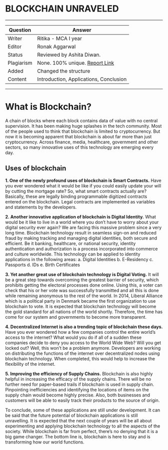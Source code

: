 # BLOCKCHAIN UNRAVELED
---
Question | Answer |
--- | --- |
Writer | Ritika - MCA I year
Editor | Ronak Aggarwal
Status | Reviewed by Ashita Diwan.
Plagiarism | None.  100% unique. [Report Link](./plag-reports/plag-blockchain-unraveled-v1.pdf)
Added | Changed the structure
Content | Introduction, Applications, Conclusion
---

# What is Blockchain?
A chain of blocks where each block contains data of value with no central supervision. It has been making huge splashes in the tech community. Most of the people used to think that blockchain is limited to cryptocurrency. But now it is becoming apparent that blockchain is about far more than just cryptocurrency. Across finance, media, healthcare, government and other sectors, so many innovative uses of this technology are emerging every day.

## Uses of blockchain

**1. One of the newly profound uses of blockchain is Smart Contracts.**
Have you ever wondered what it would be like if you could easily update your will by cutting the mortgage rate? So, what smart contracts actually are?
Basically, these are legally binding programmable digitized contracts entered on the blockchain. Legal contracts are implemented as variables and statements by the developers.

**2. Another innovative application of blockchain is Digital Identity.**
What would be it like to live in a world where you don’t have to worry about your digital security ever again? We are facing this massive problem since a very long time. Blockchain technology result in seamless sign-on and reduced fraud by making tracking and managing digital identities, both secure and efficient. Be it banking, healthcare, or national security, identity authentication and authorization is a process incorporated into commerce and culture worldwide.
This technology can be applied to identity applications in the following areas:
a. Digital Identities
b. E-Residency
c. Passports
d. IDs
e. Birth Certificates

**3. Yet another great use of blockchain technology is Digital Voting.**
It will be a great step towards overcoming the greatest barrier of security, which prohibits getting the electoral processes done online. Using this, a voter can check that his or her vote was successfully transmitted and all this is done while remaining anonymous to the rest of the world. In 2014, Liberal Alliance which is a political party in Denmark became the first organization to use blockchain to vote. It is expected that blockchain technology will become the gold standard for all nations of the world shortly. Therefore, the time has come for our system and governments to become more transparent.

**4. Decentralized Internet is also a trending topic of blockchain these days.**
Have you ever wondered how a few companies control the entire world’s access to the internet? What would you do if all of a sudden these companies decide to deny you access to the World Wide Web? Will you get locked out?
Well, this won’t be a problem anymore. Developers are working on distributing the functions of the internet over decentralized nodes using blockchain technology. When completed, this would help to increase the flexibility of the internet.

**5. Improving the efficiency of Supply Chains.**
Blockchain is also highly helpful in increasing the efficacy of the supply chains. There will be no further need for paper-based trails if blockchain is used in supply chain. Pinpointing inefficiencies and identifying the locations of items on the supply chain would become highly precise. Also, both businesses and customers will be able to easily track their products to the source of origin.

To conclude, some of these applications are still under development. It can be said that the future potential of blockchain applications is still unravelling. It is expected that the next couple of years will be all about experimenting and applying blockchain technology to all the aspects of the society. While blockchain is far from perfect, there’s no denying that it is a big game changer. The bottom line is, blockchain is here to stay and is transforming how our world functions.
